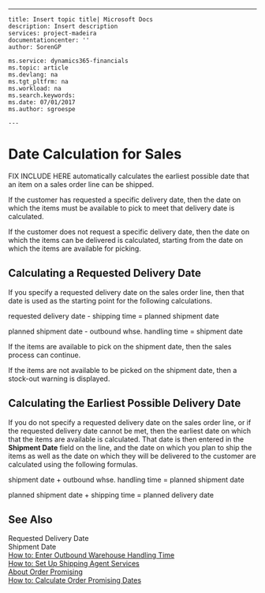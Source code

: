 ---
    title: Insert topic title| Microsoft Docs
    description: Insert description
    services: project-madeira
    documentationcenter: ''
    author: SorenGP

    ms.service: dynamics365-financials
    ms.topic: article
    ms.devlang: na
    ms.tgt_pltfrm: na
    ms.workload: na
    ms.search.keywords:
    ms.date: 07/01/2017
    ms.author: sgroespe

    ---
# Date Calculation for Sales
FIX INCLUDE HERE<!--[!INCLUDE[navnow](../ApplicationDesign/includes/navnow_md.md)] --> automatically calculates the earliest possible date that an item on a sales order line can be shipped.  
  
 If the customer has requested a specific delivery date, then the date on which the items must be available to pick to meet that delivery date is calculated.  
  
 If the customer does not request a specific delivery date, then the date on which the items can be delivered is calculated, starting from the date on which the items are available for picking.  
  
## Calculating a Requested Delivery Date  
 If you specify a requested delivery date on the sales order line, then that date is used as the starting point for the following calculations.  
  
 requested delivery date - shipping time \= planned shipment date  
  
 planned shipment date - outbound whse. handling time \= shipment date  
  
 If the items are available to pick on the shipment date, then the sales process can continue.  
  
 If the items are not available to be picked on the shipment date, then a stock-out warning is displayed.  
  
## Calculating the Earliest Possible Delivery Date  
 If you do not specify a requested delivery date on the sales order line, or if the requested delivery date cannot be met, then the earliest date on which that the items are available is calculated. That date is then entered in the **Shipment Date** field on the line, and the date on which you plan to ship the items as well as the date on which they will be delivered to the customer are calculated using the following formulas.  
  
 shipment date \+ outbound whse. handling time \= planned shipment date  
  
 planned shipment date \+ shipping time \= planned delivery date  
  
## See Also  
 Requested Delivery Date   
 Shipment Date   
 [How to: Enter Outbound Warehouse Handling Time](../DesignAndEngineering/how-to-enter-outbound-warehouse-handling-time.md)   
 [How to: Set Up Shipping Agent Services](../Sales/how-to-set-up-shipping-agent-services.md)   
 [About Order Promising](../Sales/about-order-promising.md)   
 [How to: Calculate Order Promising Dates](../Sales/how-to-calculate-order-promising-dates.md)